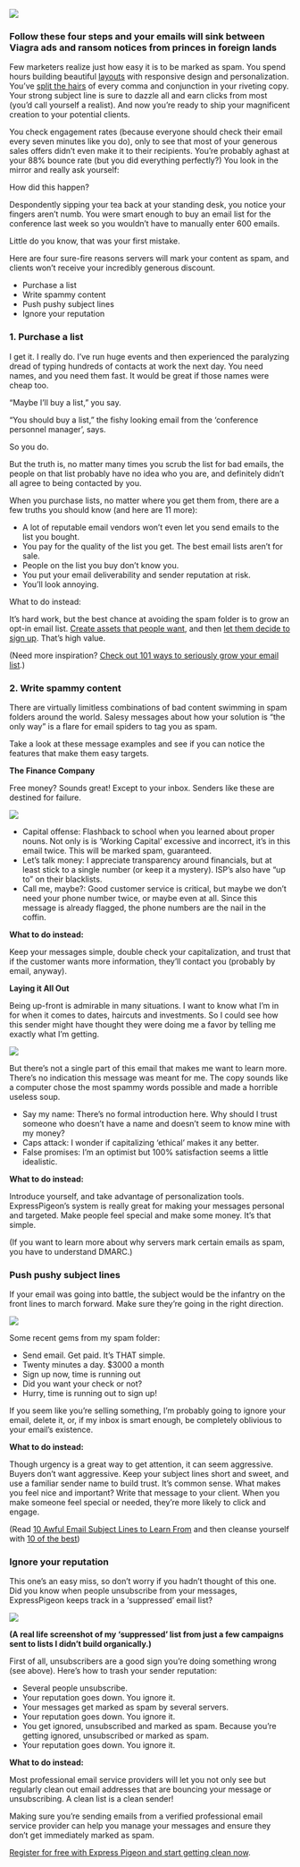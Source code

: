 
![](/blog/images/2018/at-tug.png)



### Follow these four steps and your emails will sink between Viagra ads and ransom notices from princes in foreign lands

Few marketers realize just how easy it is to be marked as spam. You spend hours building beautiful [layouts](https://expresspigeontest.com/gallery) with responsive 
design and personalization. You’ve [split the hairs](https://expresspigeon.com/blog/2016/08/24/email-marketer-checklist-for-perfect-emails) 
of every comma and conjunction in your riveting copy. 
Your strong subject line is sure to dazzle all and earn clicks from most (you’d call yourself a realist). 
And now you’re ready to ship your magnificent creation to your potential clients. 

You check engagement rates (because everyone should check their email every seven minutes like you do), 
only to see that most of your generous sales offers didn’t even make it to their recipients. You’re probably aghast 
at your 88% bounce rate (but you did everything perfectly?) You look in the mirror and really ask yourself:

How did this happen?

Despondently sipping your tea back at your standing desk, you notice your fingers aren’t numb. You were smart enough to buy an email list for the conference last week so you wouldn’t have to manually enter 600 emails. 

Little do you know, that was your first mistake. 

Here are four sure-fire reasons servers will mark your content as spam, and clients won’t receive your incredibly generous discount.

* Purchase a list
* Write spammy content
* Push pushy subject lines
* Ignore your reputation

### 1. Purchase a list

I get it. I really do. I’ve run huge events and then experienced the paralyzing dread of typing hundreds of contacts at work the next day. You need names, and you need them fast. It would be great if those names were cheap too.  

“Maybe I’ll buy a list,” you say. 

“You should buy a list,” the fishy looking email from the ‘conference personnel manager’, says. 

So you do. 

But the truth is, no matter many times you scrub the list for bad emails, the people on 
that list probably have no idea who you are, and definitely didn’t all agree to being contacted by you.  


When you purchase lists, no matter where you get them from, there are a few truths you should know (and here are 11 more):

* A lot of reputable email vendors won’t even let you send emails to the list you bought.
* You pay for the quality of the list you get. The best email lists aren’t for sale.
* People on the list you buy don’t know you.
* You put your email deliverability and sender reputation at risk.
* You’ll look annoying. 

What to do instead:

It’s hard work, but the best chance at avoiding the spam folder is to grow an opt-in email list. 
[Create assets that people want](https://expresspigeon.com/blog/2014/05/08/content-marketing-email-esps-the-future-of-marketing-with-andy-crestodina), 
and then [let them decide to sign up](https://expresspigeon.com/blog/2014/04/21/10-powerful-opt-in-incentives-that-will-get-you-more-email-subscribers). That’s high value. 

(Need more inspiration? [Check out 101 ways to seriously grow your email list](https://expresspigeon.com/blog/2014/05/18/101-ways-to-grow-your-email-list).)

### 2. Write spammy content

There are virtually limitless combinations of bad content swimming in spam folders around the world. Salesy messages about how your solution is “the only way” is a flare for email spiders to tag you as spam. 

Take a look at these message examples and see if you can notice the features that make them easy targets.

**The Finance Company**

Free money? Sounds great! Except to your inbox. Senders like these are destined for failure. 

![](/blog/images/2018/finance.png)


* Capital offense: Flashback to school when you learned about proper nouns. Not only is is ‘Working Capital’ excessive and incorrect, it’s in this email twice. This will be marked spam, guaranteed.
* Let’s talk money: I appreciate transparency around financials, but at least stick to a single number (or keep it a mystery). ISP’s also have “up to” on their blacklists. 
* Call me, maybe?: Good customer service is critical, but maybe we don’t need your phone number twice, or maybe even at all. Since this message is already flagged, the phone numbers are the nail in the coffin.

**What to do instead:**
 
Keep your messages simple, double check your capitalization, and trust that if the customer wants more information, they’ll contact you (probably by email, anyway).



**Laying it All Out**

Being up-front is admirable in many situations. I want to know what I’m in for when it comes to dates, haircuts and investments. So I could see how this sender might have thought they were doing me a favor by telling me exactly what I’m getting.

![](/blog/images/2018/spam.png)

But there’s not a single part of this email that makes me want to learn more. There’s no indication this message was meant for me. The copy sounds like a computer chose the most spammy words possible and made a horrible useless soup. 

* Say my name: There’s no formal introduction here. Why should I trust someone who doesn’t have a name and doesn’t seem to know mine with my money?
* Caps attack: I wonder if capitalizing ‘ethical’ makes it any better.
* False promises: I’m an optimist but 100% satisfaction seems a little idealistic.


**What to do instead:**
 
Introduce yourself, and take advantage of personalization tools. ExpressPigeon’s system is really great for making your messages personal and targeted. Make people feel special and make some money. It’s that simple.

(If you want to learn more about why servers mark certain emails as spam, you have to understand DMARC.)


### Push pushy subject lines

If your email was going into battle, the subject would be the infantry on the front lines to march forward. Make sure they’re going in the right direction. 

![](/blog/images/2018/spam-folder.png)



Some recent gems from my spam folder:

* Send email. Get paid. It’s THAT simple.
* Twenty minutes a day. $3000 a month
* Sign up now, time is running out
* Did you want your check or not?
* Hurry, time is running out to sign up!


If you seem like you’re selling something, I’m probably going to ignore your email, delete it, or, if my inbox is smart enough, be completely oblivious to your email’s existence. 

**What to do instead:**
 
Though urgency is a great way to get attention, it can seem aggressive. Buyers don’t want aggressive. Keep your subject lines short and sweet, and use a familiar sender name to build trust. It’s common sense. What makes you feel nice and important? Write that message to your client. When you make someone feel special or needed, they’re more likely to click and engage. 

(Read [10 Awful Email Subject Lines to Learn From](https://expresspigeon.com/blog/2016/08/10/10-worst-email-subject-lines) and then cleanse yourself with [10 of the best](https://expresspigeon.com/blog/2016/07/26/10-best-email-subject-lines))

### Ignore your reputation

This one’s an easy miss, so don’t worry if you hadn’t thought of this one. Did you know when people unsubscribe from your messages, 
ExpressPigeon keeps track in a ‘suppressed’ email list? 

![](/blog/images/2018/suppress-list.png)

**(A real life screenshot of my ‘suppressed’ list from just a few campaigns sent to lists I didn’t build organically.)**

First of all, unsubscribers are a good sign you’re doing something wrong (see above). Here’s how to trash your sender reputation:

* Several people unsubscribe.
* Your reputation goes down. You ignore it.
* Your messages get marked as spam by several servers.
* Your reputation goes down. You ignore it.
* You get ignored, unsubscribed and marked as spam. Because you’re getting ignored, unsubscribed or marked as spam.
* Your reputation goes down. You ignore it.

**What to do instead:**

Most professional email service providers will let you not only see but regularly clean out email addresses that are bouncing your message or unsubscribing. A clean list is a clean sender!


Making sure you’re sending emails from a verified professional email service provider can help you manage your messages and ensure they don’t get immediately marked as spam. 

[Register for free with Express Pigeon and start getting clean now](https://expresspigeon.com/access/registration).



